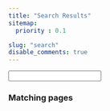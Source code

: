 ```yaml
---
title: "Search Results"
sitemap:
  priority : 0.1

slug: "search"
disable_comments: true
---
```


<section>
  <div>
    <form action="{{ "search" | absURL }}">
      <input id="search-query" name="s"/>
    </form>
    <div id="search-results">
     <h3>Matching pages</h3>
    </div>
  </div>
</section>
<script id="search-result-template" type="text/x-js-template">
  <div id="summary-${key}">
    <h4><a href="${link}">${title}</a></h4>
    <p>${snippet}</p>
    ${ isset tags }<p>Tags: ${tags}</p>${ end }
    ${ isset categories }<p>Categories: ${categories}</p>${ end }
  </div>
</script>
<script src="https://code.jquery.com/jquery-3.3.1.min.js"></script>
<script src="https://cdnjs.cloudflare.com/ajax/libs/fuse.js/3.2.0/fuse.min.js"></script>
<script src="https://cdnjs.cloudflare.com/ajax/libs/mark.js/8.11.1/jquery.mark.min.js"></script>
<script src="{{ "js/search.js" | absURL }}"></script>
